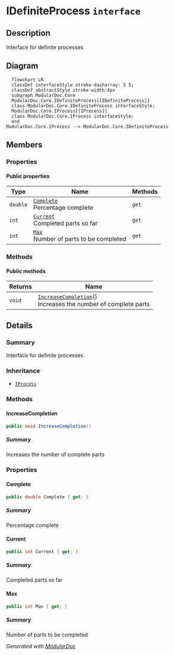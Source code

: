# IDefiniteProcess `interface`

## Description
Interface for definite processes

## Diagram
```mermaid
  flowchart LR
  classDef interfaceStyle stroke-dasharray: 5 5;
  classDef abstractStyle stroke-width:4px
  subgraph ModularDoc.Core
  ModularDoc.Core.IDefiniteProcess[[IDefiniteProcess]]
  class ModularDoc.Core.IDefiniteProcess interfaceStyle;
  ModularDoc.Core.IProcess[[IProcess]]
  class ModularDoc.Core.IProcess interfaceStyle;
  end
ModularDoc.Core.IProcess --> ModularDoc.Core.IDefiniteProcess
```

## Members
### Properties
#### Public  properties
| Type | Name | Methods |
| --- | --- | --- |
| `double` | [`Complete`](#complete)<br>Percentage complete | `get` |
| `int` | [`Current`](#current)<br>Completed parts so far | `get` |
| `int` | [`Max`](#max)<br>Number of parts to be completed | `get` |

### Methods
#### Public  methods
| Returns | Name |
| --- | --- |
| `void` | [`IncreaseCompletion`](#increasecompletion)()<br>Increases the number of complete parts |

## Details
### Summary
Interface for definite processes

### Inheritance
 - [
`IProcess`
](./IProcess.md)

### Methods
#### IncreaseCompletion
```csharp
public void IncreaseCompletion()
```
##### Summary
Increases the number of complete parts

### Properties
#### Complete
```csharp
public double Complete { get; }
```
##### Summary
Percentage complete

#### Current
```csharp
public int Current { get; }
```
##### Summary
Completed parts so far

#### Max
```csharp
public int Max { get; }
```
##### Summary
Number of parts to be completed

*Generated with* [*ModularDoc*](https://github.com/hailstorm75/ModularDoc)
